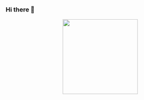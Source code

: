 ### Hi there 👋
<p align="center">
  <img src="https://image.myanimelist.net/ui/5LYzTBVoS196gvYvw3zjwMTtg_vCyUlYd7U7yjWHox8" height="200" />
</p>
<!--
**MaryKolosova/MaryKolosova** is a ✨ _special_ ✨ repository because its `README.md` (this file) appears on your GitHub profile.

Here are some ideas to get you started:

- 🔭 I’m currently working on ...
- 🌱 I’m currently learning ...
- 👯 I’m looking to collaborate on ...
- 🤔 I’m looking for help with ...
- 💬 Ask me about ...
- 📫 How to reach me: ...
- 😄 Pronouns: ...
- ⚡ Fun fact: ...
-->
[![Mary's Github Stats][(https://github-readme-stats.vercel.app/api?username=marykolosova)]

